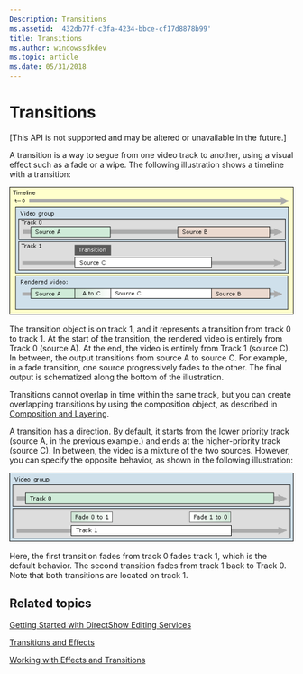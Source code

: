 ```yaml
---
Description: Transitions
ms.assetid: '432db77f-c3fa-4234-bbce-cf17d8878b99'
title: Transitions
ms.author: windowssdkdev
ms.topic: article
ms.date: 05/31/2018
---
```


# Transitions

\[This API is not supported and may be altered or unavailable in the future.\]

A transition is a way to segue from one video track to another, using a visual effect such as a fade or a wipe. The following illustration shows a timeline with a transition:

![timeline with transition](images/timeline3.png)

The transition object is on track 1, and it represents a transition from track 0 to track 1. At the start of the transition, the rendered video is entirely from Track 0 (source A). At the end, the video is entirely from Track 1 (source C). In between, the output transitions from source A to source C. For example, in a fade transition, one source progressively fades to the other. The final output is schematized along the bottom of the illustration.

Transitions cannot overlap in time within the same track, but you can create overlapping transitions by using the composition object, as described in [Composition and Layering](composition-and-layering.md).

A transition has a direction. By default, it starts from the lower priority track (source A, in the previous example.) and ends at the higher-priority track (source C). In between, the video is a mixture of the two sources. However, you can specify the opposite behavior, as shown in the following illustration:

![ntrack with two transitions](images/fade.png)

Here, the first transition fades from track 0 fades track 1, which is the default behavior. The second transition fades from track 1 back to Track 0. Note that both transitions are located on track 1.

## Related topics

<dl> <dt>

[Getting Started with DirectShow Editing Services](getting-started-with-directshow-editing-services.md)
</dt> <dt>

[Transitions and Effects](transitions-and-effects.md)
</dt> <dt>

[Working with Effects and Transitions](working-with-effects-and-transitions.md)
</dt> </dl>

 

 



